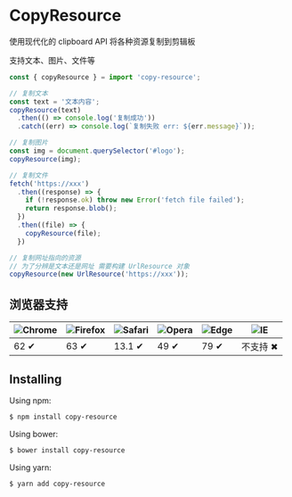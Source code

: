 CopyResource
============
使用现代化的 clipboard API 将各种资源复制到剪辑板

支持文本、图片、文件等

```ts
const { copyResource } = import 'copy-resource';

// 复制文本
const text = '文本内容';
copyResource(text)
  .then(() => console.log('复制成功'))
  .catch((err) => console.log(`复制失败 err: ${err.message}`));

// 复制图片
const img = document.querySelector('#logo');
copyResource(img);

// 复制文件
fetch('https://xxx')
  .then((response) => {
    if (!response.ok) throw new Error('fetch file failed');
    return response.blob();
  })
  .then((file) => {
    copyResource(file);
  })

// 复制网址指向的资源
// 为了分辨是文本还是网址 需要构建 UrlResource 对象
copyResource(new UrlResource('https://xxx'));
```

## 浏览器支持

![Chrome](https://raw.github.com/alrra/browser-logos/master/src/chrome/chrome_48x48.png) | ![Firefox](https://raw.github.com/alrra/browser-logos/master/src/firefox/firefox_48x48.png) | ![Safari](https://raw.github.com/alrra/browser-logos/master/src/safari/safari_48x48.png) | ![Opera](https://raw.github.com/alrra/browser-logos/master/src/opera/opera_48x48.png) | ![Edge](https://raw.github.com/alrra/browser-logos/master/src/edge/edge_48x48.png) | ![IE](https://raw.github.com/alrra/browser-logos/master/src/archive/internet-explorer_9-11/internet-explorer_9-11_48x48.png) |
--- | --- | --- | --- | --- | --- |
62 ✔ | 63 ✔ | 13.1 ✔ | 49 ✔ | 79 ✔ | 不支持 ✖ |

## Installing

Using npm:

```bash
$ npm install copy-resource
```

Using bower:

```bash
$ bower install copy-resource
```

Using yarn:

```bash
$ yarn add copy-resource
```
